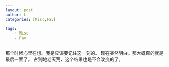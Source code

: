 ```yaml
---
layout: post
author: L
categories: [Misc,Fav]

tags:
    - Misc
    - Fav
---
```


那个时候心里在想。我是应该要记住这一刻的。 现在突然明白。那大概真的就是最后一面了。 占到地老天荒，这个结果也是不会改变的了。
<br>
